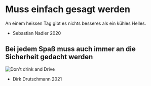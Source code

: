 # Muss einfach gesagt werden

An einem heissen Tag gibt es nichts besseres als ein kühles Helles.

- Sebastian Nadler 2020

## Bei jedem Spaß muss auch immer an die Sicherheit gedacht werden

![Don't drink and Drive](https://ddad.de/sites/all/themes/ddad/css/images/ddad--logo-2021.png)

- Dirk Drutschmann 2021

